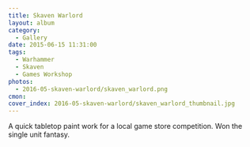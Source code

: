 ```yaml
---
title: Skaven Warlord
layout: album
category:
  - Gallery
date: 2015-06-15 11:31:00
tags:
  - Warhammer
  - Skaven
  - Games Workshop
photos:
  - 2016-05-skaven-warlord/skaven_warlord.png
cmon:
cover_index: 2016-05-skaven-warlord/skaven_warlord_thumbnail.jpg
---
```

A quick tabletop paint work for a local game store competition. Won the single unit fantasy.